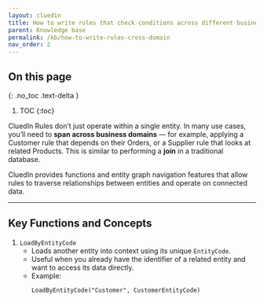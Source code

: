 ```yaml
---
layout: cluedin
title: How to write rules that check conditions across different business domains
parent: Knowledge base
permalink: /kb/how-to-write-rules-cross-domain
nav_order: 2
---
```

## On this page
{: .no_toc .text-delta }
1. TOC
{:toc}

CluedIn Rules don’t just operate within a single entity. In many use cases, you’ll need to **span across business domains** — for example, applying a Customer rule that depends on their Orders, or a Supplier rule that looks at related Products. This is similar to performing a **join** in a traditional database.

CluedIn provides functions and entity graph navigation features that allow rules to traverse relationships between entities and operate on connected data.

---

## Key Functions and Concepts

1. `LoadByEntityCode`
    - Loads another entity into context using its unique `EntityCode`.
    - Useful when you already have the identifier of a related entity and want to access its data directly.
    - Example:
        ```powerfx
        LoadByEntityCode("Customer", CustomerEntityCode)
        ```
